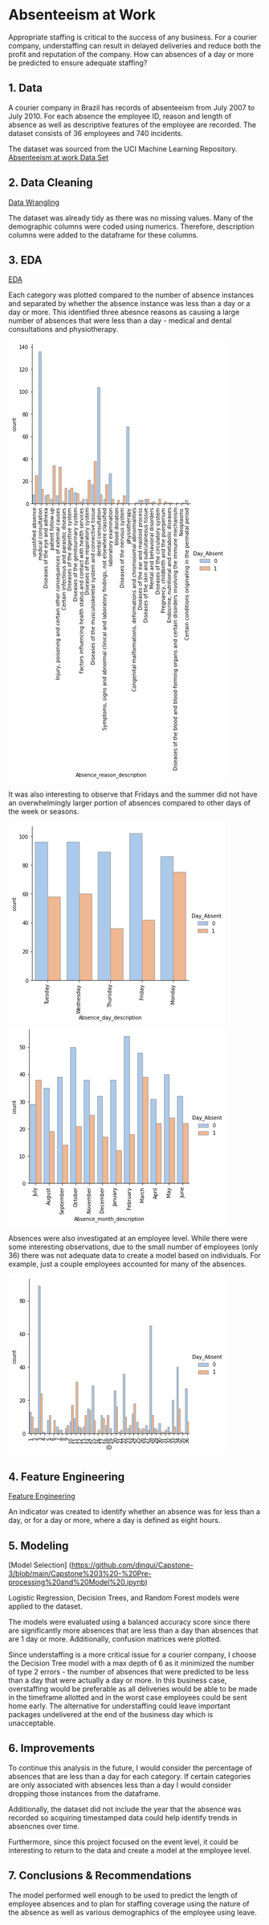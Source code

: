# Absenteeism at Work
Appropriate staffing is critical to the success of any business. For a courier company, understaffing can result in delayed deliveries and reduce both the profit and reputation of the company. How can absences of a day or more be predicted to ensure adequate staffing?

## 1. Data 
A courier company in Brazil has records of absenteeism from July 2007 to July 2010. For each absence the employee ID, reason and length of absence as well as descriptive features of the employee are recorded. The dataset consists of 36 employees and 740 incidents.

The dataset was sourced from the UCI Machine Learning Repository. 
[Absenteeism at work Data Set](https://archive.ics.uci.edu/ml/datasets/Absenteeism+at+work)

## 2. Data Cleaning 
[Data Wrangling](https://github.com/dinqui/Capstone-3/blob/main/Capstone%203%20-%20Data%20Wrangling%20%26%20EDA%20.ipynb)

The dataset was already tidy as there was no missing values. Many of the demographic columns were coded using numerics. Therefore, description columns were added to the dataframe for these columns. 

## 3. EDA 
[EDA](https://github.com/dinqui/Capstone-3/blob/main/Capstone%203%20-%20Data%20Wrangling%20%26%20EDA%20.ipynb)

Each category was plotted compared to the number of absence instances and separated by whether the absence instance was less than a day or a day or more. This identified three abesnce reasons as causing a large number of absences that were less than a day - medical and dental consultations and physiotherapy. 

![Plot of absences by reason description](https://github.com/dinqui/Capstone-3/blob/main/Images/download.png)

It was also interesting to observe that Fridays and the summer did not have an overwhelmingly larger portion of absences compared to other days of the week or seasons. 

![Plot of absences by day](https://github.com/dinqui/Capstone-3/blob/main/Images/Day.png)
![Plot of absences by season](https://github.com/dinqui/Capstone-3/blob/main/Images/Seasons.png)

Absences were also investigated at an employee level. While there were some interesting observations, due to the small number of employees (only 36) there was not adequate data to create a model based on individuals. For example, just a couple employees accounted for many of the absences. 

![Plot of absences by employee](https://github.com/dinqui/Capstone-3/blob/main/Images/Employee.png)

## 4. Feature Engineering
[Feature Engineering](https://github.com/dinqui/Capstone-3/blob/main/Capstone%203%20-%20Data%20Wrangling%20%26%20EDA%20.ipynb)

An indicator was created to identify whether an absence was for less than a day, or for a day or more, where a day is defined as eight hours. 

## 5. Modeling
[Model Selection] (https://github.com/dinqui/Capstone-3/blob/main/Capstone%203%20-%20Pre-processing%20and%20Model%20.ipynb)

Logistic Regression, Decision Trees, and Random Forest models were applied to the dataset.

The models were evaluated using a balanced accuracy score since there are significantly more absences that are less than a day than absences that are 1 day or more. Additionally, confusion matrices were plotted. 

Since understaffing is a more critical issue for a courier company, I choose the Decision Tree model with a max depth of 6 as it minimized the number of type 2 errors - the number of absences that were predicted to be less than a day that were actually a day or more. In this business case, overstaffing would be preferable as all deliveries would be able to be made in the timeframe allotted and in the worst case employees could be sent home early. The alternative for understaffing could leave important packages undelivered at the end of the business day which is unacceptable. 

## 6. Improvements 
To continue this analysis in the future, I would consider the percentage of absences that are less than a day for each category. If certain categories are only associated with absences less than a day I would consider dropping those instances from the dataframe. 

Additionally, the dataset did not include the year that the absence was recorded so acquiring timestamped data could help identify trends in absencnes over time. 

Furthermore, since this project focused on the event level, it could be interesting to return to the data and create a model at the employee level. 

## 7. Conclusions & Recommendations 
The model performed well enough to be used to predict the length of employee absences and to plan for staffing coverage using the nature of the absence as well as various demographics of the employee using leave. 
